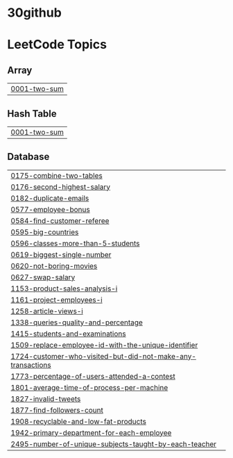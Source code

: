 # 30github
<!---LeetCode Topics Start-->
# LeetCode Topics
## Array
|  |
| ------- |
| [0001-two-sum](https://github.com/aalli-innaa/30github/tree/master/0001-two-sum) |
## Hash Table
|  |
| ------- |
| [0001-two-sum](https://github.com/aalli-innaa/30github/tree/master/0001-two-sum) |
## Database
|  |
| ------- |
| [0175-combine-two-tables](https://github.com/aalli-innaa/30github/tree/master/0175-combine-two-tables) |
| [0176-second-highest-salary](https://github.com/aalli-innaa/30github/tree/master/0176-second-highest-salary) |
| [0182-duplicate-emails](https://github.com/aalli-innaa/30github/tree/master/0182-duplicate-emails) |
| [0577-employee-bonus](https://github.com/aalli-innaa/30github/tree/master/0577-employee-bonus) |
| [0584-find-customer-referee](https://github.com/aalli-innaa/30github/tree/master/0584-find-customer-referee) |
| [0595-big-countries](https://github.com/aalli-innaa/30github/tree/master/0595-big-countries) |
| [0596-classes-more-than-5-students](https://github.com/aalli-innaa/30github/tree/master/0596-classes-more-than-5-students) |
| [0619-biggest-single-number](https://github.com/aalli-innaa/30github/tree/master/0619-biggest-single-number) |
| [0620-not-boring-movies](https://github.com/aalli-innaa/30github/tree/master/0620-not-boring-movies) |
| [0627-swap-salary](https://github.com/aalli-innaa/30github/tree/master/0627-swap-salary) |
| [1153-product-sales-analysis-i](https://github.com/aalli-innaa/30github/tree/master/1153-product-sales-analysis-i) |
| [1161-project-employees-i](https://github.com/aalli-innaa/30github/tree/master/1161-project-employees-i) |
| [1258-article-views-i](https://github.com/aalli-innaa/30github/tree/master/1258-article-views-i) |
| [1338-queries-quality-and-percentage](https://github.com/aalli-innaa/30github/tree/master/1338-queries-quality-and-percentage) |
| [1415-students-and-examinations](https://github.com/aalli-innaa/30github/tree/master/1415-students-and-examinations) |
| [1509-replace-employee-id-with-the-unique-identifier](https://github.com/aalli-innaa/30github/tree/master/1509-replace-employee-id-with-the-unique-identifier) |
| [1724-customer-who-visited-but-did-not-make-any-transactions](https://github.com/aalli-innaa/30github/tree/master/1724-customer-who-visited-but-did-not-make-any-transactions) |
| [1773-percentage-of-users-attended-a-contest](https://github.com/aalli-innaa/30github/tree/master/1773-percentage-of-users-attended-a-contest) |
| [1801-average-time-of-process-per-machine](https://github.com/aalli-innaa/30github/tree/master/1801-average-time-of-process-per-machine) |
| [1827-invalid-tweets](https://github.com/aalli-innaa/30github/tree/master/1827-invalid-tweets) |
| [1877-find-followers-count](https://github.com/aalli-innaa/30github/tree/master/1877-find-followers-count) |
| [1908-recyclable-and-low-fat-products](https://github.com/aalli-innaa/30github/tree/master/1908-recyclable-and-low-fat-products) |
| [1942-primary-department-for-each-employee](https://github.com/aalli-innaa/30github/tree/master/1942-primary-department-for-each-employee) |
| [2495-number-of-unique-subjects-taught-by-each-teacher](https://github.com/aalli-innaa/30github/tree/master/2495-number-of-unique-subjects-taught-by-each-teacher) |
<!---LeetCode Topics End-->